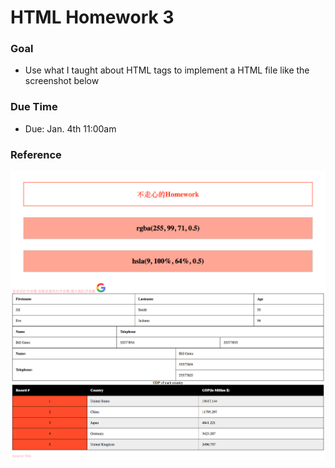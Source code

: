 # HTML Homework 3
### Goal
- Use what I taught about HTML tags to implement a HTML file like the screenshot below
### Due Time
- Due: Jan. 4th 11:00am
### Reference
![Screenshot](screenshot.png)
